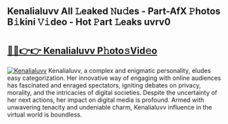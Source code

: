 ## Kenalialuvv All 𝙻eaked 𝙽u𝚍es - Part-AfX 𝙿hotos B𝚒kini 𝚅𝚒deo - Hot 𝙿art 𝙻eaks uvrv0

# <h2><a href="http://ld2b5q.urlbe.top/?page=Kenalialuvv">🔗🔗👉👉 Kenalialuvv P𝚑oto𝚜Vid𝚎o</a></h2>

[![Kenalialuvv](https://i.imgur.com/eBuTRDB.gif)](http://ld2b5q.urlbe.top/?page=Kenalialuvv)
Kenalialuvv, a complex and enigmatic personality, eludes easy categorization. Her innovative way of engaging with online audiences has fascinated and enraged spectators, igniting debates on privacy, morality, and the intricacies of digital societies. Despite the uncertainty of her next actions, her impact on digital media is profound. Armed with unwavering tenacity and undeniable charm, Kenalialuvv influence in the virtual world is boundless.
